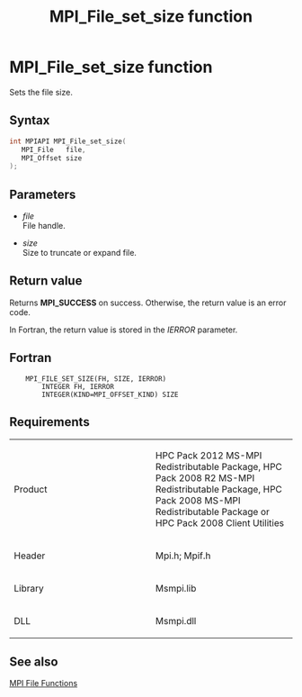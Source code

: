 ﻿---
title: MPI_File_set_size function
TOCTitle: MPI_File_set_size function
ms:assetid: b1485a17-c2f1-4438-bd4c-197dda17755f
ms:mtpsurl: https://msdn.microsoft.com/en-us/library/Dn473357(v=VS.85)
ms:contentKeyID: 59360893
ms.date: 03/28/2018
mtps_version: v=VS.85
f1_keywords:
- MPI_FILE_SET_SIZE
- mpif/MPI_File_set_size
- mpi/MPI_FILE_SET_SIZE
dev_langs:
- C++
- C
---

# MPI\_File\_set\_size function

Sets the file size.

## Syntax

``` c++
int MPIAPI MPI_File_set_size(
   MPI_File   file,
   MPI_Offset size
);
```

## Parameters

  - *file*  
    File handle.

  - *size*  
    Size to truncate or expand file.

## Return value

Returns **MPI\_SUCCESS** on success. Otherwise, the return value is an error code.

In Fortran, the return value is stored in the *IERROR* parameter.

## Fortran

``` FORTRAN
    MPI_FILE_SET_SIZE(FH, SIZE, IERROR)
        INTEGER FH, IERROR
        INTEGER(KIND=MPI_OFFSET_KIND) SIZE
```

## Requirements

<table>
<colgroup>
<col style="width: 50%" />
<col style="width: 50%" />
</colgroup>
<tbody>
<tr class="odd">
<td><p>Product</p></td>
<td><p>HPC Pack 2012 MS-MPI Redistributable Package, HPC Pack 2008 R2 MS-MPI Redistributable Package, HPC Pack 2008 MS-MPI Redistributable Package or HPC Pack 2008 Client Utilities</p></td>
</tr>
<tr class="even">
<td><p>Header</p></td>
<td>Mpi.h;
Mpif.h</td>
</tr>
<tr class="odd">
<td><p>Library</p></td>
<td>Msmpi.lib</td>
</tr>
<tr class="even">
<td><p>DLL</p></td>
<td>Msmpi.dll</td>
</tr>
</tbody>
</table>


## See also

[MPI File Functions](mpi-file-functions.md)

